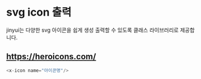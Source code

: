# svg icon 출력
jinyui는 다양한 svg 아이콘을 쉽게 생성 출력할 수 있도록 클래스 라이브러리로 제공합니다.

## https://heroicons.com/

```php
<x-icon name="아이콘명"/>
```